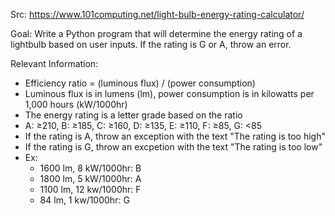 Src: https://www.101computing.net/light-bulb-energy-rating-calculator/

Goal: Write a Python program that will determine the energy rating of
  a lightbulb based on user inputs. If the rating is G or A, throw an
  error.

Relevant Information:
  * Efficiency ratio = (luminous flux) / (power consumption)
  * Luminous flux is in lumens (lm), power consumption is in kilowatts
    per 1,000 hours (kW/1000hr)
  * The energy rating is a letter grade based on the ratio
  * A: ≥210, B: ≥185, C: ≥160, D: ≥135, E: ≥110, F: ≥85, G: <85
  * If the rating is A, throw an exception with the text "The rating
    is too high"
  * If the rating is G, throw an excpetion with the text "The rating
    is too low"
  * Ex:
    * 1600 lm, 8 kW/1000hr: B
    * 1800 lm, 5 kW/1000hr: A
    * 1100 lm, 12 kw/1000hr: F
    * 84 lm, 1 kw/1000hr: G
